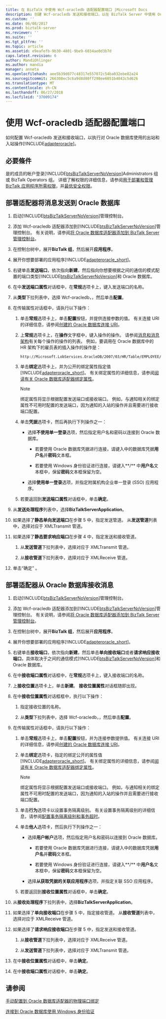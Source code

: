 ```yaml
---
title: 在 BizTalk 中使用 Wcf-oracledb 适配器配置端口 |Microsoft Docs
description: 创建 Wcf-oracledb 发送和接收端口，以在 BizTalk Server 中使用 Oracle DB 适配器
ms.custom: ''
ms.date: 06/08/2017
ms.prod: biztalk-server
ms.reviewer: ''
ms.suite: ''
ms.tgt_pltfrm: ''
ms.topic: article
ms.assetid: e9eafefb-9b30-4801-9be9-6034ae0d3b7d
caps.latest.revision: 6
author: MandiOhlinger
ms.author: mandia
manager: anneta
ms.openlocfilehash: aee5b39d077c48317e557072c54ba032ebe82a24
ms.sourcegitcommit: 266308ec5c6a9d8d80ff298ee6051b4843c5d626
ms.translationtype: MT
ms.contentlocale: zh-CN
ms.lasthandoff: 06/27/2018
ms.locfileid: "37009174"
---
```

# <a name="configure-a-port-using-the-wcf-oracledb-adapter"></a>使用 Wcf-oracledb 适配器配置端口
如何配置 Wcf-oracledb 发送和接收端口，以执行对 Oracle 数据库使用的出站和入站操作[!INCLUDE[adapteroracle](../../includes/adapteroracle-md.md)]。  
  
## <a name="prerequisites"></a>必要條件  
是的成员的帐户登录[!INCLUDE[btsBizTalkServerNoVersion](../../includes/btsbiztalkservernoversion-md.md)]Administrators 组或 BizTalk Operators 组。 详细了解权限的详细信息，请参阅[用于部署和管理 BizTalk 应用程序所需权限](../../core/permissions-required-for-deploying-and-managing-a-biztalk-application.md)，并[最低安全权限](https://social.technet.microsoft.com/wiki/contents/articles/24590.minimum-security-rights-for-biztalk-server-2006-to-2016.aspx)。 
  
## <a name="deploy-adapters-to-send-messages-to-oracle-database"></a>部署适配器将消息发送到 Oracle 数据库  
  
1. 启动[!INCLUDE[btsBizTalkServerNoVersion](../../includes/btsbiztalkservernoversion-md.md)]管理控制台。  
  
2. 添加 Wcf-oracledb 适配器添加到[!INCLUDE[btsBizTalkServerNoVersion](../../includes/btsbiztalkservernoversion-md.md)]管理控制台。 有关说明，请参阅[将 Oracle 数据库适配器添加到 BizTalk Server 管理控制台](../../adapters-and-accelerators/adapter-oracle-database/adding-the-oracle-database-adapter-to-biztalk-server-administration-console.md)。  
  
3. 在控制台树中，展开**BizTalk 组**，然后展开**应用程序**。  
  
4. 展开你想要部署的应用程序[!INCLUDE[adapteroracle_short](../../includes/adapteroracle-short-md.md)]。  
  
5. 右键单击**发送端口**，依次指向**新建**，然后指向你想要根据之间的通信的模式配置的端口类型[!INCLUDE[btsBizTalkServerNoVersion](../../includes/btsbiztalkservernoversion-md.md)]和 Oracle 数据库。  
  
6. 在中**发送端口属性**对话框中，在**常规**选项卡上，键入发送端口的名称。  
  
7. 从**类型**下拉列表中，选择 Wcf-oracledb，，然后单击**配置**。  
  
8. 在传输属性对话框中，请执行以下操作：  
  
   1. 单击**常规**选项卡上，单击**配置**按钮，并提供连接参数的值。 有关连接 URI 的详细信息，请参阅[创建的 Oracle 数据库连接 URI](../../adapters-and-accelerators/adapter-oracle-database/create-the-oracle-database-connection-uri.md)。  
  
   2. 上**常规**选项卡上，在**操作**文字框中，键入操作的操作。 请参阅[消息和消息架构](messages-and-message-schemas-for-biztalk-adapter-for-oracle-database.md)有关每个操作的操作的列表。 例如，要调用在 Oracle 数据库中的 HR 架构下的雇员表的插入操作的操作是：  
  
      ```  
      http://Microsoft.LobServices.OracleDB/2007/03/HR/Table/EMPLOYEE/Select  
      ```  
  
   3. 单击**绑定**选项卡上，并为公开的绑定属性指定值[!INCLUDE[adapteroracle_short](../../includes/adapteroracle-short-md.md)]。 有关绑定属性的详细信息，请参阅[阅读有关 Oracle 数据库适配器绑定属性](../../adapters-and-accelerators/adapter-oracle-database/read-about-the-oracle-database-adapter-binding-properties.md)。
  
      > [!NOTE]
      >  绑定属性将显示根据配置发送端口或接收端口。 例如，与通知相关的绑定属性不可用时配置的发送端口，因为通知的入站的操作并且需要进行接收端口配置。  
  
   4. 单击**凭据**选项卡，然后再执行下列操作之一：  
  
      -   选择**不使用单一登录**选项，然后指定用户名和密码以连接到 Oracle 数据库。  
  
          -   若要使用 Oracle 数据库凭据进行连接，请键入中的数据库凭据**用户名**并**密码**文本框。  
  
          -   若要使用 Windows 身份验证进行连接，请键入**/** 中**用户名**文本框中，保留**密码**文本框保留为空。  
  
      -   选择**使用单一登录**选项，并指定附属机构企业单一登录 (SSO) 应用程序。  
  
   5. 若要返回到**发送端口属性**对话框中，单击**确定**。  
  
9. 从**发送处理程序**列表中，选择**BizTalkServerApplication**。  
  
10. 如果选择了**静态单向发送端口**在步骤 5 中，指定发送管道。 从**发送管道**列表中，选择对应于 XMLTransmit 管道。  
  
11. 如果选择了**静态要求响应端口**在步骤 4 中，指定发送和接收管道。  
  
    1.  从**发送管道**下拉列表中，选择对应于 XMLTransmit 管道。  
  
    2.  从**接收管道**下拉列表中，选择对应于 XMLReceive 管道。  
  
12. 单击“确定” 。  
  
## <a name="deploy-adapters-to-receive-messages-from-oracle-database"></a>部署适配器从 Oracle 数据库接收消息  
  
1. 启动[!INCLUDE[btsBizTalkServerNoVersion](../../includes/btsbiztalkservernoversion-md.md)]管理控制台。  
  
2. 添加 Wcf-oracledb 适配器添加到[!INCLUDE[btsBizTalkServerNoVersion](../../includes/btsbiztalkservernoversion-md.md)]管理控制台。 有关说明，请参阅[将 Oracle 数据库适配器添加到 BizTalk Server 管理控制台](../../adapters-and-accelerators/adapter-oracle-database/adding-the-oracle-database-adapter-to-biztalk-server-administration-console.md)。  
  
3. 在控制台树中，展开**BizTalk 组**，然后展开**应用程序**。  
  
4. 展开你想要部署的应用程序[!INCLUDE[adapteroracle_short](../../includes/adapteroracle-short-md.md)]。  
  
5. 右键单击**接收端口**，依次指向**新建**，然后单击**单向接收端口**或者**请求响应接收端口**，具体取决于之间的通信模式[!INCLUDE[btsBizTalkServerNoVersion](../../includes/btsbiztalkservernoversion-md.md)]和 Oracle 数据库。  
  
6. 在中**接收端口属性**对话框中，在**常规**选项卡上，键入接收端口的名称。  
  
7. 上**接收位置**选项卡上，单击**新建**。 **接收位置属性**对话框随即出现。  
  
8. 在中**接收位置属性**对话框框中，执行以下操作：  
  
   1.  指定接收位置的名称。  
  
   2.  从**类型**下拉列表中，选择 Wcf-oracledb，，然后单击**配置**。  
  
9. 在传输属性对话框中，请执行以下操作：  
  
   1. 单击**常规**选项卡上，单击**配置**按钮，并为连接参数提供值。 有关连接 URI 的详细信息，请参阅[创建的 Oracle 数据库连接 URI](../../adapters-and-accelerators/adapter-oracle-database/create-the-oracle-database-connection-uri.md)。  
  
   2. 单击**绑定**选项卡，指定的绑定公开的属性值[!INCLUDE[adapteroracle_short](../../includes/adapteroracle-short-md.md)]。 有关绑定属性的详细信息，请参阅[阅读有关 Oracle 数据库适配器绑定属性](../../adapters-and-accelerators/adapter-oracle-database/read-about-the-oracle-database-adapter-binding-properties.md)。
  
      > [!NOTE]
      >  绑定属性将显示根据配置发送端口或接收端口。 例如，与通知相关的绑定属性不可用时配置的发送端口，因为通知的入站的操作并且需要进行接收端口配置。  
  
   3. 单击**行为**选项卡以设置事务隔离级别。 有关设置事务隔离级别的详细信息，请参阅[配置事务隔离级别和事务超时](../../adapters-and-accelerators/adapter-oracle-database/configure-transaction-isolation-level-and-transaction-timeout-with-oracle-db.md)。  
  
   4. 单击**他人**选项卡，然后执行下列操作之一：  
  
      -   选择**用户帐户**选项，然后指定用户名和密码以连接到 Oracle 数据库。  
  
          -   若要使用 Oracle 数据库凭据进行连接，请键入中的数据库凭据**用户名**并**密码**文本框。  
  
          -   若要使用 Windows 身份验证进行连接，请键入**/** 中**用户名**文本框中，保留**密码**文本框保留为空。  
  
      -   选择**从获取凭据的关联应用程序**选项，并指定关联 SSO 应用程序。  
  
   5. 若要返回到**接收位置属性**对话框中，单击**确定**。  
  
10. 从**接收处理程序**下拉列表中，选择**BizTalkServerApplication**。  
  
11. 如果选择了**单向接收端口**在步骤 5 中，指定接收管道。 从**接收管道**列表中，选择对应于 XMLReceive 管道。  
  
12. 如果选择了**请求响应接收端口**在步骤 5 中，指定发送和接收管道。  
  
    1.  从**接收管道**下拉列表中，选择对应于 XMLReceive 管道。  
  
    2.  从**发送管道**下拉列表中，选择对应于 XMLTransmit 管道。  
  
13. 在中**接收位置属性**对话框中，单击**确定**。  
  
14. 在中**接收端口属性**对话框中，单击**确定**。  
  
## <a name="see-also"></a>请参阅  
   [手动配置到 Oracle 数据库适配器的物理端口绑定](../../adapters-and-accelerators/adapter-oracle-database/manually-configure-a-physical-port-binding-to-the-oracle-database-adapter.md)
 
 [连接到 Oracle 数据库使用 Windows 身份验证](../../adapters-and-accelerators/adapter-oracle-database/connect-to-the-oracle-database-using-windows-authentication.md)